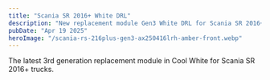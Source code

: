 ```yaml
---
title: "Scania SR 2016+ White DRL"
description: "New replacement module Gen3 White DRL for Scania SR 2016+ truck"
pubDate: "Apr 19 2025"
heroImage: "/scania-rs-216plus-gen3-ax250416lrh-amber-front.webp"
---
```


The latest 3rd generation replacement module in Cool White for Scania SR 2016+ trucks.
